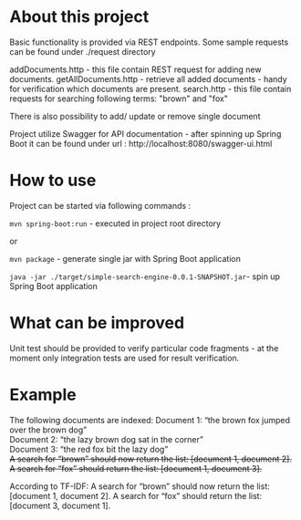 # About this project

Basic functionality is provided via REST endpoints. Some sample requests can be found under ./request directory

addDocuments.http - this file contain REST request for adding new documents. 
getAllDocuments.http - retrieve all added documents - handy for verification which documents are present. 
search.http - this file contain requests for searching following terms: "brown" and "fox"  

There is also possibility to add/ update or remove single document

Project utilize Swagger for API documentation - after spinning up Spring Boot it can be found under url : http://localhost:8080/swagger-ui.html
# How to use

Project can be started via following commands :

```mvn spring-boot:run``` - executed in project root directory

or 

```mvn package``` - generate single jar with Spring Boot application

``` java -jar ./target/simple-search-engine-0.0.1-SNAPSHOT.jar ```- spin up Spring Boot application 

# What can be improved 

Unit test should be provided to verify particular code fragments - at the moment only integration tests are used
for result verification.
 

# Example
The following documents are indexed:
Document 1: “the brown fox jumped over the brown dog”   
Document 2: “the lazy brown dog sat in the corner”  
Document 3: “the red fox bit the lazy dog”  
~~A search for “brown” should now return the list: [document 1, document 2].~~ 
~~A search for “fox” should return the list: [document 1, document 3].~~  

According to TF-IDF:
A search for “brown” should now return the list: [document 1, document 2].
A search for “fox” should return the list: [document 3, document 1].

